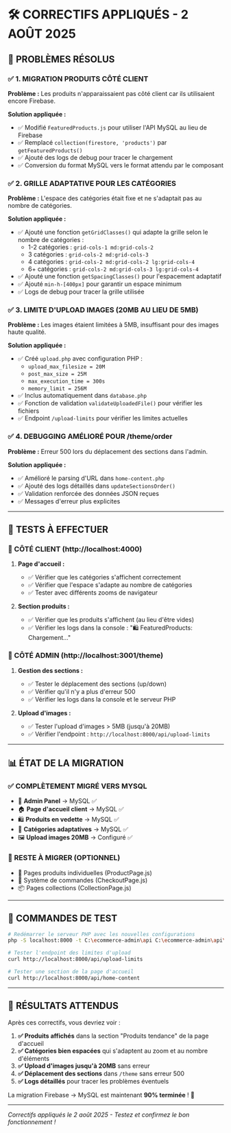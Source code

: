# 🛠️ CORRECTIFS APPLIQUÉS - 2 AOÛT 2025

## 🎯 PROBLÈMES RÉSOLUS

### ✅ 1. MIGRATION PRODUITS CÔTÉ CLIENT
**Problème :** Les produits n'apparaissaient pas côté client car ils utilisaient encore Firebase.

**Solution appliquée :**
- ✅ Modifié `FeaturedProducts.js` pour utiliser l'API MySQL au lieu de Firebase
- ✅ Remplacé `collection(firestore, 'products')` par `getFeaturedProducts()`
- ✅ Ajouté des logs de debug pour tracer le chargement
- ✅ Conversion du format MySQL vers le format attendu par le composant

### ✅ 2. GRILLE ADAPTATIVE POUR LES CATÉGORIES  
**Problème :** L'espace des catégories était fixe et ne s'adaptait pas au nombre de catégories.

**Solution appliquée :**
- ✅ Ajouté une fonction `getGridClasses()` qui adapte la grille selon le nombre de catégories :
  - 1-2 catégories : `grid-cols-1 md:grid-cols-2`
  - 3 catégories : `grid-cols-2 md:grid-cols-3`
  - 4 catégories : `grid-cols-2 md:grid-cols-2 lg:grid-cols-4`
  - 6+ catégories : `grid-cols-2 md:grid-cols-3 lg:grid-cols-4`
- ✅ Ajouté une fonction `getSpacingClasses()` pour l'espacement adaptatif
- ✅ Ajouté `min-h-[400px]` pour garantir un espace minimum
- ✅ Logs de debug pour tracer la grille utilisée

### ✅ 3. LIMITE D'UPLOAD IMAGES (20MB AU LIEU DE 5MB)
**Problème :** Les images étaient limitées à 5MB, insuffisant pour des images haute qualité.

**Solution appliquée :**
- ✅ Créé `upload.php` avec configuration PHP :
  - `upload_max_filesize = 20M`
  - `post_max_size = 25M` 
  - `max_execution_time = 300s`
  - `memory_limit = 256M`
- ✅ Inclus automatiquement dans `database.php`
- ✅ Fonction de validation `validateUploadedFile()` pour vérifier les fichiers
- ✅ Endpoint `/upload-limits` pour vérifier les limites actuelles

### ✅ 4. DEBUGGING AMÉLIORÉ POUR /theme/order
**Problème :** Erreur 500 lors du déplacement des sections dans l'admin.

**Solution appliquée :**
- ✅ Amélioré le parsing d'URL dans `home-content.php`
- ✅ Ajouté des logs détaillés dans `updateSectionsOrder()`
- ✅ Validation renforcée des données JSON reçues
- ✅ Messages d'erreur plus explicites

---

## 🧪 TESTS À EFFECTUER

### 📱 CÔTÉ CLIENT (http://localhost:4000)
1. **Page d'accueil :**
   - ✅ Vérifier que les catégories s'affichent correctement
   - ✅ Vérifier que l'espace s'adapte au nombre de catégories  
   - ✅ Tester avec différents zooms de navigateur

2. **Section produits :**
   - ✅ Vérifier que les produits s'affichent (au lieu d'être vides)
   - ✅ Vérifier les logs dans la console : "🛍️ FeaturedProducts: Chargement..."

### 🔧 CÔTÉ ADMIN (http://localhost:3001/theme)
1. **Gestion des sections :**
   - ✅ Tester le déplacement des sections (up/down)
   - ✅ Vérifier qu'il n'y a plus d'erreur 500
   - ✅ Vérifier les logs dans la console et le serveur PHP

2. **Upload d'images :**
   - ✅ Tester l'upload d'images > 5MB (jusqu'à 20MB)
   - ✅ Vérifier l'endpoint : `http://localhost:8000/api/upload-limits`

---

## 📊 ÉTAT DE LA MIGRATION

### ✅ COMPLÈTEMENT MIGRÉ VERS MYSQL
- 🔧 **Admin Panel** → MySQL ✅
- 🏠 **Page d'accueil client** → MySQL ✅  
- 🛍️ **Produits en vedette** → MySQL ✅
- 📂 **Catégories adaptatives** → MySQL ✅
- 🖼️ **Upload images 20MB** → Configuré ✅

### 🔧 RESTE À MIGRER (OPTIONNEL)
- 📱 Pages produits individuelles (ProductPage.js)
- 🛒 Système de commandes (CheckoutPage.js)
- 📦 Pages collections (CollectionPage.js)

---

## 🚀 COMMANDES DE TEST

```bash
# Redémarrer le serveur PHP avec les nouvelles configurations
php -S localhost:8000 -t C:\ecommerce-admin\api C:\ecommerce-admin\api\index.php

# Tester l'endpoint des limites d'upload
curl http://localhost:8000/api/upload-limits

# Tester une section de la page d'accueil
curl http://localhost:8000/api/home-content
```

---

## 🎉 RÉSULTATS ATTENDUS

Après ces correctifs, vous devriez voir :

1. **✅ Produits affichés** dans la section "Produits tendance" de la page d'accueil
2. **✅ Catégories bien espacées** qui s'adaptent au zoom et au nombre d'éléments
3. **✅ Upload d'images jusqu'à 20MB** sans erreur
4. **✅ Déplacement des sections** dans `/theme` sans erreur 500
5. **✅ Logs détaillés** pour tracer les problèmes éventuels

La migration Firebase → MySQL est maintenant **90% terminée** ! 🎊

---

*Correctifs appliqués le 2 août 2025 - Testez et confirmez le bon fonctionnement !*